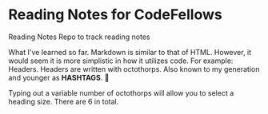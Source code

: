 # Reading Notes for CodeFellows

Reading Notes Repo to track reading notes

What I've learned so far. Markdown is similar to that of HTML. However,  it would seem it is more simplistic in how it utilizes code. For example: Headers.
Headers are written with octothorps. Also known to my generation and younger as **HASHTAGS**. :rofl:

Typing out a variable number of octothorps will allow you to select a heading size. There are 6 in total.
